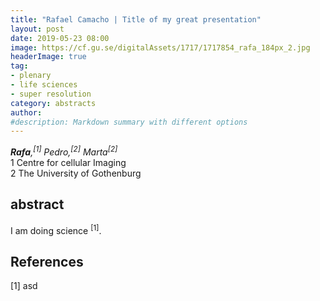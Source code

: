 ```yaml
---
title: "Rafael Camacho | Title of my great presentation"
layout: post
date: 2019-05-23 08:00
image: https://cf.gu.se/digitalAssets/1717/1717854_rafa_184px_2.jpg
headerImage: true
tag:
- plenary
- life sciences
- super resolution
category: abstracts
author:
#description: Markdown summary with different options
---
```


_**Rafa**,<sup>[1]</sup> Pedro,<sup>[2]</sup> Marta<sup>[2]</sup>_<br/>
1 Centre for cellular Imaging <br/>
2 The University of Gothenburg <br/>

## abstract

I am doing science <sup>[1]</sup>.

## References
[1] asd
